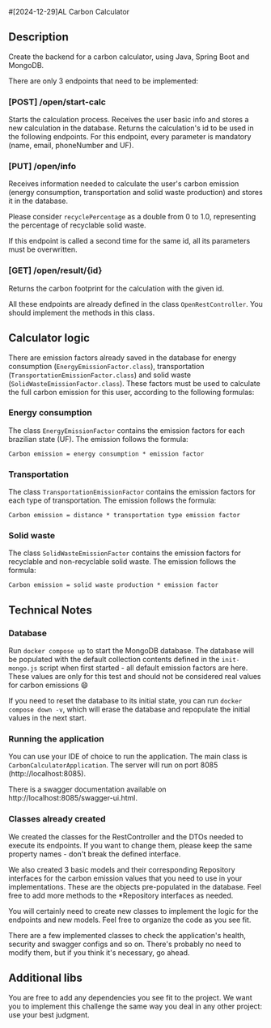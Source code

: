 #[2024-12-29]AL Carbon Calculator 

## Description

Create the backend for a carbon calculator, using Java, Spring Boot and MongoDB.

There are only 3 endpoints that need to be implemented:

### [POST] /open/start-calc

Starts the calculation process. Receives the user basic info and stores a new calculation in the database. Returns the
calculation's id
to be used in the following endpoints. For this endpoint, every parameter is mandatory (name, email, phoneNumber and
UF).

### [PUT] /open/info

Receives information needed to calculate the user's carbon emission (energy consumption, transportation and solid waste
production) and stores it in the database.

Please consider `recyclePercentage` as a double from 0 to 1.0, representing the percentage of recyclable solid waste.

If this endpoint is called a second time for the same id, all its parameters must be overwritten.

### [GET] /open/result/{id}

Returns the carbon footprint for the calculation with the given id.

All these endpoints are already defined in the class `OpenRestController`. You should implement the methods in this
class.

## Calculator logic

There are emission factors already saved in the database for energy consumption (`EnergyEmissionFactor.class`),
transportation (`TransportationEmissionFactor.class`) and solid waste (`SolidWasteEmissionFactor.class`). These factors
must be used to calculate the full carbon emission for this user, according to the following formulas:

### Energy consumption

The class `EnergyEmissionFactor` contains the emission factors for each brazilian state (UF). The emission follows the
formula:

```Carbon emission = energy consumption * emission factor```

### Transportation

The class `TransportationEmissionFactor` contains the emission factors for each type of transportation. The emission
follows the formula:

```Carbon emission = distance * transportation type emission factor```

### Solid waste

The class `SolidWasteEmissionFactor` contains the emission factors for recyclable and non-recyclable solid waste. The
emission follows the formula:

```Carbon emission = solid waste production * emission factor```

## Technical Notes

### Database

Run `docker compose up` to start the MongoDB database. The database will be populated with the default collection
contents defined in the `init-mongo.js` script when first started - all default emission factors are here. These values
are only for this test and should not be
considered real values for carbon emissions :smile:

If you need to reset the database to its initial state, you can run `docker compose down -v`, which will erase the
database and repopulate the initial values in the next start.

### Running the application

You can use your IDE of choice to run the application. The main class is `CarbonCalculatorApplication`. The server will
run
on port 8085 (http://localhost:8085).

There is a swagger documentation available on http://localhost:8085/swagger-ui.html.

### Classes already created

We created the classes for the RestController and the DTOs needed to execute its endpoints. If you want to change them,
please keep the same property names - don't break the defined interface.

We also created 3 basic models and their corresponding Repository interfaces for the carbon emission values that you
need to use in your implementations. These are the objects pre-populated in the
database. Feel free to add more methods to the *Repository interfaces as needed.

You will certainly need to create new classes to implement the logic for the endpoints and new models. Feel free to
organize the code as you see fit.

There are a few implemented classes to check the application's health, security and swagger configs and so on. There's
probably no need to modify them, but if you think it's necessary, go ahead.

## Additional libs

You are free to add any dependencies you see fit to the project. We want you to implement this challenge the same way
you deal in any other project: use your best judgment.
